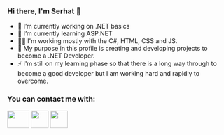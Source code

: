 ### Hi there, I'm Serhat 👋
- 🔭 I’m currently working on .NET basics
- 🌱 I’m currently learning ASP.NET
- 👨‍💻 I'm working mostly with the C#, HTML, CSS and JS.
- 📖 My purpose in this profile is creating and developing projects to become a .NET Developer.
- ⚡ I'm still on my learning phase so that there is a long way through to become a good developer but I am working hard and rapidly to overcome.

### You can contact me with:
<a href="https://twitter.com/serhattomak"><img src="https://www.vectorlogo.zone/logos/twitter/twitter-official.svg" width="50" height="40"/></a>
<a href="https://www.linkedin.com/in/serhattomak/"><img src="https://www.vectorlogo.zone/logos/linkedin/linkedin-icon.svg" width="40" height="40"/></a>
<a href="mailto:serhattomak@gmail.com"><img src="https://www.vectorlogo.zone/logos/gmail/gmail-icon.svg" width="40" height="40"/></a>

